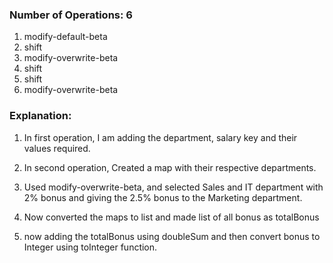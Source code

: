 ### Number of Operations: 6

1. modify-default-beta
2. shift
3. modify-overwrite-beta
4. shift  
5. shift
6. modify-overwrite-beta

### Explanation:

1. In first operation, I am adding the department, salary key and their values required.

2. In second operation, Created a map with their respective departments.

3. Used modify-overwrite-beta, and selected Sales and IT department with 2% bonus 
and giving the 2.5% bonus to the Marketing department.

4. Now converted the maps to list and made list of all bonus as totalBonus 

5. now adding the totalBonus using doubleSum and then convert bonus to Integer using toInteger function.